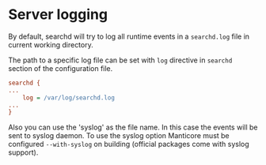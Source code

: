 # Server logging

By default, searchd will try to log all runtime events in a `searchd.log` file in current working directory.

The path to a specific log file can be set with `log` directive in `searchd` section of the configuration file.

```ini
searchd {
...
    log = /var/log/searchd.log
...
}
```

Also you can use the 'syslog' as the file name. In this case the events will be sent to syslog daemon. To use the syslog option Manticore must be configured `--with-syslog` on building (official packages come with syslog support).
